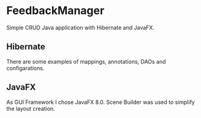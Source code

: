 # FeedbackManager

Simple CRUD Java application with Hibernate and JavaFX.

## Hibernate

There are some examples of mappings, annotations, DAOs and configarations.

## JavaFX

As GUI Framework I chose JavaFX 8.0.
Scene Builder was used to simplify the layout creation.
